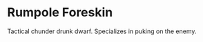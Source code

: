 Rumpole Foreskin
================

Tactical chunder drunk dwarf.  Specializes in puking on the enemy.
